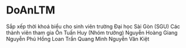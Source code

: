 # DoAnLTM
Sắp xếp thời khoá biểu cho sinh viên trường Đại học Sài Gòn (SGU)
Các thành viên tham gia
Ôn Tuấn Huy (Nhóm trưởng)
Nguyễn Hoàng Giang
Nguyễn Phú Hồng Loan
Trần Quang Minh
Nguyễn Văn Kiệt
